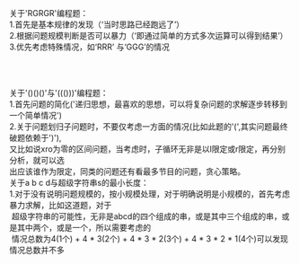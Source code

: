 关于'RGRGR'编程题：<br>
1.首先是基本规律的发现（‘当时思路已经跑远了’）<br>
2.根据问题规模判断是否可以暴力（‘即通过简单的方式多次运算可以得到结果’）<br>
3.优先考虑特殊情况，如‘RRR’ 与‘GGG’的情况<br>

<br><br>

关于'()()()'与'((()))'编程题：<br>
1.首先问题的简化('递归思想，最喜欢的思想，可以将复杂问题的求解逐步转移到一个简单情况')<br>
2.关于问题划归子问题时，不要仅考虑一方面的情况(比如此题的'(',其实问题最终破题依赖于')'),<br>
  又比如说xro为零的区间问题，当考虑时，子循环无非是以l限定或r限定，再分别分析，就可以选<br>
  出应该谁作为限定，同类的问题还有看最多节目的问题，贪心策略。<br>
关于a b c d与超级字符串s的最小长度：<br>
1.对于没有说明问题规模的，按小规模处理，对于明确说明是小规模的，首先考虑暴力求解，比如这道题，对于<br>
  超级字符串的可能性，无非是abcd的四个组成的串，或是其中三个组成的串，或是其中两个，或是一个，所以需要考虑的<br>
  情况总数为4(1个) + 4 * 3(2个) + 4 * 3 * 2(3个) + 4 * 3 * 2 * 1(4个)可以发现情况总数并不多<br>
